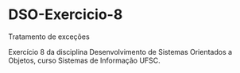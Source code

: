 # DSO-Exercicio-8
Tratamento de exceções

Exercício 8 da disciplina Desenvolvimento de Sistemas Orientados a Objetos, curso Sistemas de Informação UFSC.
